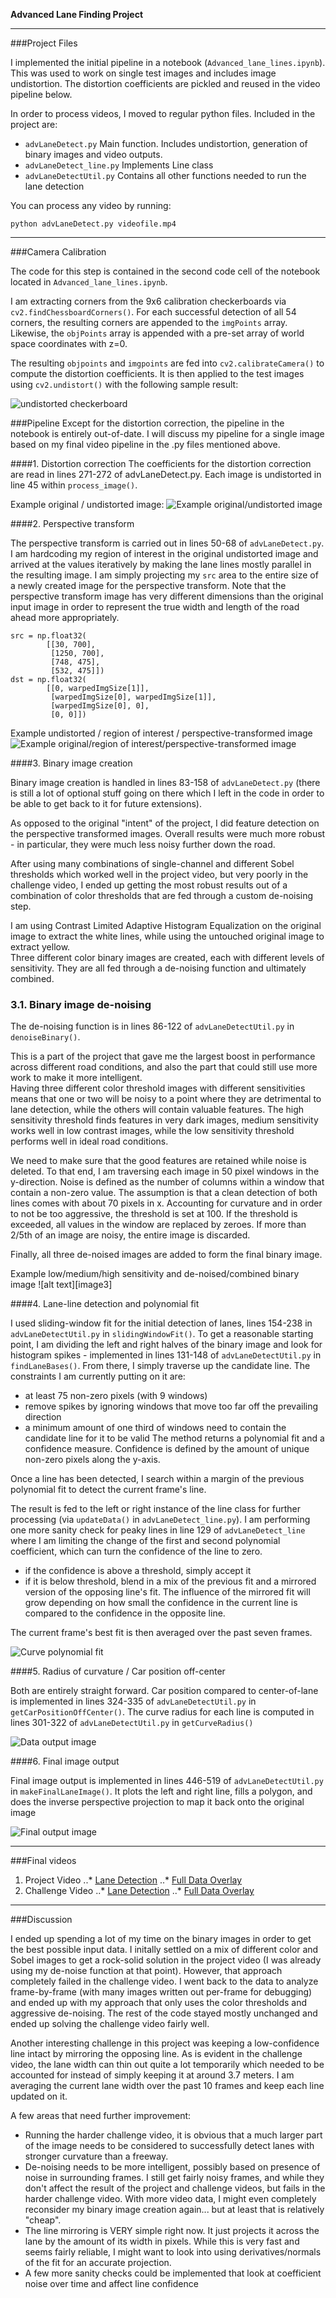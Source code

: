 **Advanced Lane Finding Project**

---
###Project Files

I implemented the initial pipeline in a notebook (`Advanced_lane_lines.ipynb`). This was used to work on single test images and includes image undistortion. The distortion coefficients are pickled and reused in the video pipeline below.  

In order to process videos, I moved to regular python files. Included in the project are:  
- `advLaneDetect.py`
Main function. Includes undistortion, generation of binary images and video outputs.  
- `advLaneDetect_line.py`
Implements Line class   
- `advLaneDetectUtil.py`
Contains all other functions needed to run the lane detection   

You can process any video by running:  
```
python advLaneDetect.py videofile.mp4
```

---
###Camera Calibration

The code for this step is contained in the second code cell of the notebook located in `Advanced_lane_lines.ipynb`.  

I am extracting corners from the 9x6 calibration checkerboards via `cv2.findChessboardCorners()`. For each successful detection of all 54 corners, the resulting corners are appended to the `imgPoints` array. Likewise, the `objPoints` array is appended with a pre-set array of world space coordinates with z=0.  

The resulting `objpoints` and `imgpoints` are fed into `cv2.calibrateCamera()` to compute the distortion coefficients. It is then applied to the test images using `cv2.undistort()` with the following sample result:

![undistorted checkerboard](output_images/undistort1.jpg)

###Pipeline
Except for the distortion correction, the pipeline in the notebook is entirely out-of-date. I will discuss my pipeline for a single image based on my final video pipeline in the .py files mentioned above.

####1. Distortion correction
The coefficients for the distortion correction are read in lines 271-272 of advLaneDetect.py. Each image is undistorted in line 45 within `process_image()`.

Example original / undistorted image:
![Example original/undistorted image](output_images/undistort2.jpg)

####2. Perspective transform

The perspective transform is carried out in lines 50-68 of `advLaneDetect.py`. I am hardcoding my region of interest in the original undistorted image and arrived at the values iteratively by making the lane lines mostly parallel in the resulting image. I am simply projecting my `src` area to the entire size of a newly created image for the perspective transform. Note that the perspective transform image has very different dimensions than the original input image in order to represent the true width and length of the road ahead more appropriately.
```
src = np.float32(
        [[30, 700],
         [1250, 700],
         [748, 475],
         [532, 475]])
dst = np.float32(
        [[0, warpedImgSize[1]],
         [warpedImgSize[0], warpedImgSize[1]],
         [warpedImgSize[0], 0],
         [0, 0]])

```
Example undistorted / region of interest / perspective-transformed image
![Example original/region of interest/perspective-transformed image](output_images/perspTrans1.jpg)

####3. Binary image creation

Binary image creation is handled in lines 83-158 of `advLaneDetect.py` (there is still a lot of optional stuff going on there which I left in the code in order to be able to get back to it for future extensions).

As opposed to the original "intent" of the project, I did feature detection on the perspective transformed images. Overall results were much more robust - in particular, they were much less noisy further down the road.

After using many combinations of single-channel and different Sobel thresholds which worked well in the project video, but very poorly in the challenge video, I ended up getting the most robust results out of a combination of color thresholds that are fed through a custom de-noising step.

I am using Contrast Limited Adaptive Histogram Equalization on the original image to extract the white lines, while using the untouched original image to extract yellow.  
Three different color binary images are created, each with different levels of sensitivity. They are all fed through a de-noising function and ultimately combined.

### 3.1. Binary image de-noising

The de-noising function is in lines 86-122 of `advLaneDetectUtil.py` in `denoiseBinary()`.

This is a part of the project that gave me the largest boost in performance across different road conditions, and also the part that could still use more work to make it more intelligent.  
Having three different color threshold images with different sensitivities means that one or two will be noisy to a point where they are detrimental to lane detection, while the others will contain valuable features. The high sensitivity threshold finds features in very dark images, medium sensitivity works well in low contrast images, while the low sensitivity threshold performs well in ideal road conditions.

We need to make sure that the good features are retained while noise is deleted. To that end, I am traversing each image in 50 pixel windows in the y-direction. Noise is defined as the number of columns within a window that contain a non-zero value. The assumption is that a clean detection of both lines comes with about 70 pixels in x. Accounting for curvature and in order to not be too aggressive, the threshold is set at 100. If the threshold is exceeded, all values in the window are replaced by zeroes. If more than 2/5th of an image are noisy, the entire image is discarded.

Finally, all three de-noised images are added to form the final binary image.

Example low/medium/high sensitivity and de-noised/combined binary image
![alt text][image3]

####4. Lane-line detection and polynomial fit

I used sliding-window fit for the initial detection of lanes, lines 154-238 in `advLaneDetectUtil.py` in `slidingWindowFit()`. To get a reasonable starting point, I am dividing the left and right halves of the binary image and look for histogram spikes - implemented in lines 131-148 of `advLaneDetectUtil.py` in `findLaneBases()`. From there, I simply traverse up the candidate line. The constraints I am currently putting on it are:
- at least 75 non-zero pixels (with 9 windows)
- remove spikes by ignoring windows that move too far off the prevailing direction
- a minimum amount of one third of windows need to contain the candidate line for it to be valid
The method returns a polynomial fit and a confidence measure. Confidence is defined by the amount of unique non-zero pixels along the y-axis.

Once a line has been detected, I search within a margin of the previous polynomial fit to detect the current frame's line. 

The result is fed to the left or right instance of the line class for further processing (via `updateData()` in `advLaneDetect_line.py`). I am performing one more sanity check for peaky lines in line 129 of `advLaneDetect_line` where I am limiting the change of the first and second polynomial coefficient, which can turn the confidence of the line to zero.
- if the confidence is above a threshold, simply accept it
- if it is below threshold, blend in a mix of the previous fit and a mirrored version of the opposing line's fit. The influence of the mirrored fit will grow depending on how small the confidence in the current line is compared to the confidence in the opposite line.

The current frame's best fit is then averaged over the past seven frames.

![Curve polynomial fit](output_images/crvFit1.jpg)

####5. Radius of curvature / Car position off-center

Both are entirely straight forward. Car position compared to center-of-lane is implemented in lines 324-335 of `advLaneDetectUtil.py` in `getCarPositionOffCenter()`. The curve radius for each line is computed in lines 301-322 of `advLaneDetectUtil.py` in `getCurveRadius()`

![Data output image](output_images/dataOutput1.jpg)

####6. Final image output

Final image output is implemented in lines 446-519 of `advLaneDetectUtil.py` in `makeFinalLaneImage()`. It plots the left and right line, fills a polygon, and does the inverse perspective projection to map it back onto the original image

![Final output image](output_images/finalOutput1.jpg)

---

###Final videos

1. Project Video
..* [Lane Detection](https://www.youtube.com/watch?v=QYuzTa9Fm3A)
..* [Full Data Overlay](https://www.youtube.com/watch?v=44u-XubOzSE)
2. Challenge Video
..* [Lane Detection](https://www.youtube.com/watch?v=ucL19iP7cYU)
..* [Full Data Overlay](https://www.youtube.com/watch?v=SGj0VkRjMxI)

---

###Discussion

I ended up spending a lot of my time on the binary images in order to get the best possible input data. I initally settled on a mix of different color and Sobel images to get a rock-solid solution in the project video (I was already using my de-noise function at that point). However, that approach completely failed in the challenge video. I went back to the data to analyze frame-by-frame (with many images written out per-frame for debugging) and ended up with my approach that only uses the color thresholds and aggressive de-noising. The rest of the code stayed mostly unchanged and ended up solving the challenge video fairly well.

Another interesting challenge in this project was keeping a low-confidence line intact by mirroring the opposing line. As is evident in the challenge video, the lane width can thin out quite a lot temporarily which needed to be accounted for instead of simply keeping it at around 3.7 meters. I am averaging the current lane width over the past 10 frames and keep each line updated on it.

A few areas that need further improvement:
- Running the harder challenge video, it is obvious that a much larger part of the image needs to be considered to successfully detect lanes with stronger curvature than a freeway.
- De-noising needs to be more intelligent, possibly based on presence of noise in surrounding frames. I still get fairly noisy frames, and while they don't affect the result of the project and challenge videos, but fails in the harder challenge video. With more video data, I might even completely reconsider my binary image creation again... but at least that is relatively "cheap".
- The line mirroring is VERY simple right now. It just projects it across the lane by the amount of its width in pixels. While this is very fast and seems fairly reliable, I might want to look into using derivatives/normals of the fit for an accurate projection.
- A few more sanity checks could be implemented that look at coefficient noise over time and affect line confidence
